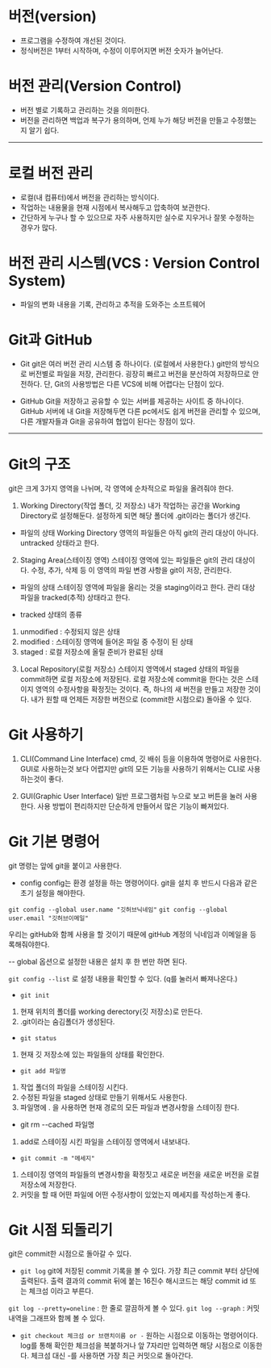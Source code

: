 # 버전(version)
- 프로그램을 수정하여 개선된 것이다.
- 정식버전은 1부터 시작하며, 수정이 이루어지면 버전 숫자가 늘어난다.

# 버전 관리(Version Control)
- 버전 별로 기록하고 관리하는 것을 의미한다.
- 버전을 관리하면 백업과 복구가 용의하며, 언제 누가 해당 버전을 만들고 수정했는지 알기 쉽다.

----------------------------------------------------------------------------------------------------------
# 로컬 버전 관리
- 로컬(내 컴퓨터)에서 버전을 관리하는 방식이다.
- 작업하는 내용물을 현재 시점에서 복사해두고 압축하여 보관한다.
- 간단하게 누구나 할 수 있으므로 자주 사용하지만 실수로 지우거나 잘못 수정하는 경우가 많다.

# 버전 관리 시스템(VCS : Version Control System)
- 파일의 변화 내용을 기록, 관리하고 추적을 도와주는 소프트웨어

# Git과 GitHub
- Git
git은 여러 버전 관리 시스템 중 하나이다. (로컬에서 사용한다.)
git만의 방식으로 버전별로 파일을 저장, 관리한다.
굉장히 빠르고 버전을 분산하여 저장하므로 안전하다.
단, Git의 사용방법은 다른 VCS에 비해 어렵다는 단점이 있다.

- GitHub
Git을 저장하고 공유할 수 있는 서버를 제공하는 사이트 중 하나이다.
GitHub 서버에 내 Git을 저장해두면 다른 pc에서도 쉽게 버전을 관리할 수 있으며, 다른 개발자들과 Git을 공유하여 협업이 된다는 장점이 있다.

--------------------------------------------------------------------------------------------------------
# Git의 구조
git은 크게 3가지 영역을 나뉘며, 각 영역에 순차적으로 파일을 올려줘야 한다.

1. Working Directory(작업 폴더, 깃 저장소)
내가 작업하는 공간을 Working Directory로 설정해둔다.
설정하게 되면 해당 폴더에 .git이라는 폴더가 생긴다.
- 파일의 상태
Working Directory 영역의 파일들은 아직 git의 관리 대상이 아니다.
untracked 상태라고 한다.

2. Staging Area(스테이징 영역)
스테이징 영역에 있는 파일들은 git의 관리 대상이다.
수정, 추가, 삭제 등 이 영역의 파일 변경 사항을 git이 저장, 관리한다.

- 파일의 상태
스테이징 영역에 파일을 올리는 것을 staging이라고 한다.
관리 대상 파일을 tracked(추적) 상태라고 한다.

- tracked 상태의 종류
1) unmodified : 수정되지 않은 상태
2) modified : 스테이징 영역에 들어온 파일 중 수정이 된 상태
3) staged : 로컬 저장소에 올릴 준비가 완료된 상태

3. Local Repository(로컬 저장소)
스테이지 영역에서 staged 상태의 파일을 commit하면 로컬 저장소에 저장된다.
로컬 저장소에 commit을 한다는 것은 스테이지 영역의 수정사항을 확정짓는 것이다.
즉, 하나의 새 버전을 만들고 저장한 것이다.
내가 원할 때 언제든 저장한 버전으로 (commit한 시점으로) 돌아올 수 있다.

# Git 사용하기
1. CLI(Command Line Interface)
cmd, 깃 배쉬 등을 이용하여 명령어로 사용한다.
GUI로 사용하는것 보다 어렵지만 git의 모든 기능을 사용하기 위해서는 CLI로 사용하는것이 좋다.

2. GUI(Graphic User Interface)
일반 프로그램처럼 누으로 보고 버튼을 눌러 사용한다.
사용 방법이 편리하지만 단순하게 만들어서 많은 기능이 빠져있다.

# Git 기본 명령어
git 명령는 앞에 git을 붙이고 사용한다.

- config 
config는 환경 설정을 하는 명령어이다.
git을 설치 후 반드시 다음과 같은 초기 설정을 해야한다.

`git config --global user.name "깃허브닉네임"`
`git config --global user.email "깃허브이메일"`

우리는 gitHub와 함께 사용을 할 것이기 때문에 gitHub 계정의 닉네임과 이메일을 등록해줘야한다.

-- global 옵션으로 설정한 내용은 설치 후 한 번만 하면 된다.

`git config --list` 로 설정 내용을 확인할 수 있다. (q를 눌러서 빠져나온다.)

- `git init`
1. 현재 위치의 폴더를 working derectory(깃 저장소)로 만든다.
2. .git이라는 숨김폴더가 생성된다.

- `git status` 
1. 현재 깃 저장소에 있는 파일들의 상태를 확인한다.

- `git add 파일명`
1. 작업 폴더의 파일을 스테이징 시킨다.
2. 수정된 파일을 staged 상태로 만들기 위해서도 사용한다.
3. 파일명에 . 을 사용하면 현재 경로의 모든 파일과 변경사항을 스테이징 한다.

- git rm --cached 파일명
1. add로 스테이징 시킨 파일을 스테이징 영역에서 내보내다.

- `git commit -m "메세지"`
1. 스테이징 영역의 파일들의 변경사항을 확정짓고 새로운 버전을 새로운 버전을 로컬 저장소에 저장한다.
2. 커밋을 할 때 어떤 파일에 어떤 수정사항이 있었는지 메세지를 작성하는게 좋다.

# Git 시점 되돌리기
git은 commit한 시점으로 돌아갈 수 있다.

- `git log`
git에 저장된 commit 기록을 볼 수 있다.
가장 최근 commit 부터 상단에 출력된다.
출력 결과의 commit 뒤에 붙는 16진수 해시코드는 해당 commit id 또는 체크섬 이라고 부른다.

`git log --pretty=oneline` : 한 줄로 깔끔하게 볼 수 있다.
`git log --graph` : 커밋 내역을 그래프와 함께 볼 수 있다.

- `git checkout 체크섬 or 브랜치이름 or -`
원하는 시점으로 이동하는 명령어이다.
log를 통해 확인한 체크섬을 복붙하거나 앞 7자리만 입력하면 해당 시점으로 이동한다.
체크섬 대신 -를 사용하면 가장 최근 커밋으로 돌아간다.





























